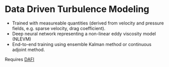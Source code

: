 # Data Driven Turbulence Modeling
* Trained with measureable quantities (derived from velocity and pressure fields, e.g. sparse velocity, drag coefficient).
* Deep neural network representing a non-linear eddy viscosity model (NLEVM)
* End-to-end training using ensemble Kalman method or continuous adjoint method. 


Requires [DAFI](https://github.com/xiaoh/DAFI)

